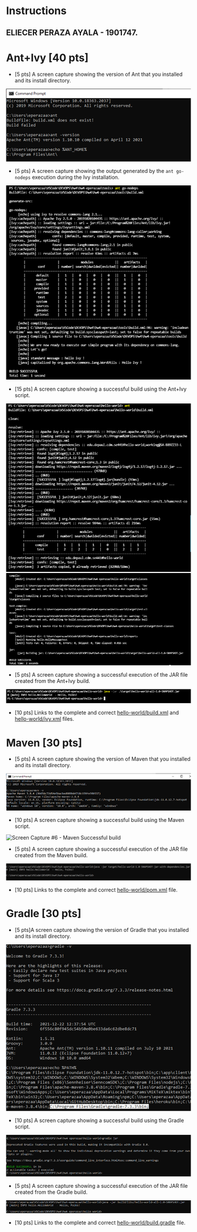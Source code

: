 # Instructions
## ELIECER PERAZA AYALA - 1901747.


# Ant+Ivy [40 pts]
- [5 pts] A screen capture showing the version of Ant that you installed and its install directory.

![Screen Capture #1 - ant version and dir](images/AntIvy_1.PNG)


- [5 pts] A screen capture showing the output generated by the `ant go-nodeps` execution during the Ivy installation.

![Screen Capture #2 - ant go-nodeps](images/AntIvy_2.PNG)


- [15 pts] A screen capture showing a successful build using the Ant+Ivy script.

![Screen Capture #3a - Ant Ivy script - part a](images/AntIvy_3a.PNG)
![Screen Capture #3b - Ant Ivy script - part b](images/AntIvy_3b.PNG)


- [5 pts] A screen capture showing a successful execution of the JAR file created from the Ant+Ivy build.

![Screen Capture #4 - JAR file execution](images/AntIvy_4.PNG)


- [10 pts] Links to the complete and correct [hello-world/build.xml](hello-world/build.xml) and [hello-world/ivy.xml](hello-world/ivy.xml) files.

# Maven [30 pts]
- [5 pts] A screen capture showing the version of Maven that you installed and its install directory.

![Screen Capture #5 - Maven version and DIR](images/Maven_5.PNG)


- [10 pts] A screen capture showing a successful build using the Maven script.

![Screen Capture #6 - Maven Successful build](images/Maven_6.PNG)


- [5 pts] A screen capture showing a successful execution of the JAR file created from the Maven build.

![Screen Capture #7 - Maven Successful JAR exec](images/Maven_7.PNG)



- [10 pts] Links to the complete and correct [hello-world/pom.xml](hello-world/pom.xml) file.

# Gradle [30 pts]
- [5 pts]A screen capture showing the version of Gradle that you installed and its install directory.

![Screen Capture #8 - Gradle version and DIR](images/Gradle_8.PNG)


- [10 pts] A screen capture showing a successful build using the Gradle script.

![Screen Capture #9 - Gradle Successful build](images/Gradle_9.PNG)


- [5 pts] A screen capture showing a successful execution of the JAR file created from the Gradle build.

![Screen Capture #10 - Gradle Successful JAR exec](images/Gradle_10.PNG)


- [10 pts] Links to the complete and correct [hello-world/build.gradle](hello-world/build.gradle) file.
